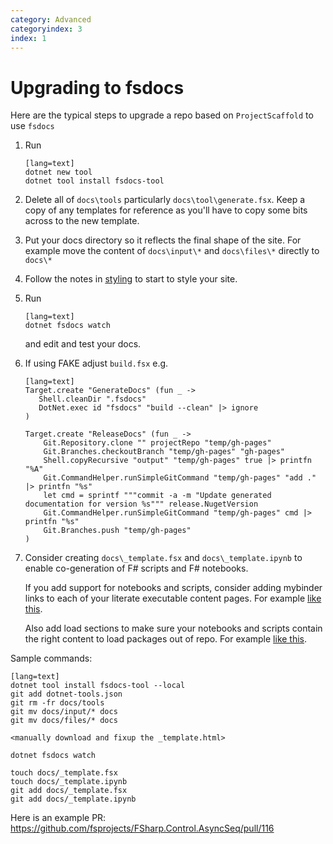 ```yaml
---
category: Advanced
categoryindex: 3
index: 1
---
```


# Upgrading to fsdocs

Here are the typical steps to upgrade a repo based on `ProjectScaffold` to use `fsdocs`

1. Run

       [lang=text]
       dotnet new tool
       dotnet tool install fsdocs-tool

2. Delete all of `docs\tools` particularly `docs\tool\generate.fsx`.  Keep a copy of any templates for reference as you'll have to copy some bits across to the new template.

3. Put your docs directory so it reflects the final shape of the site. For example move the content of `docs\input\*` and `docs\files\*` directly to `docs\*`

4. Follow the notes in [styling](styling.html) to start to style your site.

5. Run

       [lang=text]
       dotnet fsdocs watch

   and edit and test your docs.

6. If using FAKE adjust `build.fsx` e.g.

       [lang=text]
       Target.create "GenerateDocs" (fun _ ->
          Shell.cleanDir ".fsdocs"
          DotNet.exec id "fsdocs" "build --clean" |> ignore
       )
       
       Target.create "ReleaseDocs" (fun _ ->
           Git.Repository.clone "" projectRepo "temp/gh-pages"
           Git.Branches.checkoutBranch "temp/gh-pages" "gh-pages"
           Shell.copyRecursive "output" "temp/gh-pages" true |> printfn "%A"
           Git.CommandHelper.runSimpleGitCommand "temp/gh-pages" "add ." |> printfn "%s"
           let cmd = sprintf """commit -a -m "Update generated documentation for version %s""" release.NugetVersion
           Git.CommandHelper.runSimpleGitCommand "temp/gh-pages" cmd |> printfn "%s"
           Git.Branches.push "temp/gh-pages"
       )

7. Consider creating `docs\_template.fsx` and `docs\_template.ipynb` to enable co-generation of F# scripts and F# notebooks.

   If you add support for notebooks and scripts, consider adding mybinder links to each of your literate executable content pages. For example [like this](https://github.com/fsprojects/FSharp.Formatting/blob/master/docs/literate.fsx#L19).

   Also add load sections to make sure your notebooks and scripts contain the right content to load packages out of repo.  For example [like this](https://github.com/fsprojects/FSharp.Formatting/blob/master/docs/literate.fsx#L1).

Sample commands: 

    [lang=text]
    dotnet tool install fsdocs-tool --local
    git add dotnet-tools.json   
    git rm -fr docs/tools
    git mv docs/input/* docs
    git mv docs/files/* docs
    
    <manually download and fixup the _template.html>

    dotnet fsdocs watch

    touch docs/_template.fsx
    touch docs/_template.ipynb
    git add docs/_template.fsx
    git add docs/_template.ipynb

Here is an example PR: https://github.com/fsprojects/FSharp.Control.AsyncSeq/pull/116

